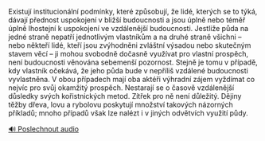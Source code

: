 
Existují institucionální podmínky, které způsobují, že lidé, kterých se to týká, dávají přednost uspokojení v bližší budoucnosti a jsou úplně nebo téměř úplně lhostejní k uspokojení ve vzdálenější budoucnosti. Jestliže půda na jedné straně nepatří jednotlivým vlastníkům a na druhé straně všichni – nebo někteří lidé, kteří jsou zvýhodněni zvláštní výsadou nebo skutečným stavem věcí – ji mohou svobodně dočasně využívat pro vlastní prospěch, není budoucnosti věnována sebemenší pozornost. Stejně je tomu v případě, kdy vlastník očekává, že jeho půda bude v nepříliš vzdálené budoucnosti vyvlastněna. V obou případech mají oba aktéři výhradní zájem vyždímat co nejvíc pro svůj okamžitý prospěch. Nestarají se o časově vzdálenější důsledky svých kořistnických metod. Zítřek pro ně není důležitý. Dějiny těžby dřeva, lovu a rybolovu poskytují množství takových názorných příkladů; mnoho případů však lze nalézt i v jiných odvětvích využití půdy.

[🔊 Poslechnout audio](/data/7-paragraphs/audio/chapter_119/para_004-Existuj-institucionln-podmnky-kter-zpsobuj.mp3)
